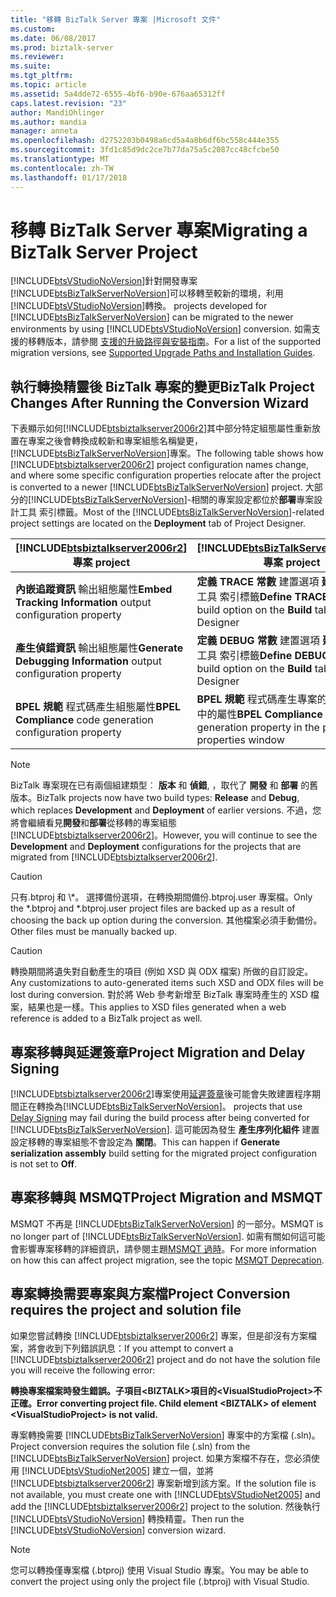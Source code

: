 ```yaml
---
title: "移轉 BizTalk Server 專案 |Microsoft 文件"
ms.custom: 
ms.date: 06/08/2017
ms.prod: biztalk-server
ms.reviewer: 
ms.suite: 
ms.tgt_pltfrm: 
ms.topic: article
ms.assetid: 5a4dde72-6555-4bf6-b90e-676aa65312ff
caps.latest.revision: "23"
author: MandiOhlinger
ms.author: mandia
manager: anneta
ms.openlocfilehash: d2752203b0498a6cd5a4a8b6df6bc558c444e355
ms.sourcegitcommit: 3fd1c85d9dc2ce7b77da75a5c2087cc48cfcbe50
ms.translationtype: MT
ms.contentlocale: zh-TW
ms.lasthandoff: 01/17/2018
---
```

# <a name="migrating-a-biztalk-server-project"></a><span data-ttu-id="45133-102">移轉 BizTalk Server 專案</span><span class="sxs-lookup"><span data-stu-id="45133-102">Migrating a BizTalk Server Project</span></span>
[!INCLUDE[btsVStudioNoVersion](../includes/btsvstudionoversion-md.md)]<span data-ttu-id="45133-103">針對開發專案[!INCLUDE[btsBizTalkServerNoVersion](../includes/btsbiztalkservernoversion-md.md)]可以移轉至較新的環境，利用[!INCLUDE[btsVStudioNoVersion](../includes/btsvstudionoversion-md.md)]轉換。</span><span class="sxs-lookup"><span data-stu-id="45133-103"> projects developed for [!INCLUDE[btsBizTalkServerNoVersion](../includes/btsbiztalkservernoversion-md.md)] can be migrated to the newer environments by using  [!INCLUDE[btsVStudioNoVersion](../includes/btsvstudionoversion-md.md)] conversion.</span></span> <span data-ttu-id="45133-104">如需支援的移轉版本，請參閱 [支援的升級路徑與安裝指南](http://social.technet.microsoft.com/wiki/contents/articles/28554.biztalk-server-supported-upgrade-paths-and-installation-guides.aspx)。</span><span class="sxs-lookup"><span data-stu-id="45133-104">For a list of the supported migration versions, see [Supported Upgrade Paths and Installation Guides](http://social.technet.microsoft.com/wiki/contents/articles/28554.biztalk-server-supported-upgrade-paths-and-installation-guides.aspx).</span></span>  
  
## <a name="biztalk-project-changes-after-running-the-conversion-wizard"></a><span data-ttu-id="45133-105">執行轉換精靈後 BizTalk 專案的變更</span><span class="sxs-lookup"><span data-stu-id="45133-105">BizTalk Project Changes After Running the Conversion Wizard</span></span>  
 <span data-ttu-id="45133-106">下表顯示如何[!INCLUDE[btsbiztalkserver2006r2](../includes/btsbiztalkserver2006r2-md.md)]其中部分特定組態屬性重新放置在專案之後會轉換成較新和專案組態名稱變更，[!INCLUDE[btsBizTalkServerNoVersion](../includes/btsbiztalkservernoversion-md.md)]專案。</span><span class="sxs-lookup"><span data-stu-id="45133-106">The following table shows how [!INCLUDE[btsbiztalkserver2006r2](../includes/btsbiztalkserver2006r2-md.md)] project configuration names change, and where some specific configuration properties relocate after the project is converted to a newer [!INCLUDE[btsBizTalkServerNoVersion](../includes/btsbiztalkservernoversion-md.md)] project.</span></span> <span data-ttu-id="45133-107">大部分的[!INCLUDE[btsBizTalkServerNoVersion](../includes/btsbiztalkservernoversion-md.md)]-相關的專案設定都位於**部署**專案設計工具 索引標籤。</span><span class="sxs-lookup"><span data-stu-id="45133-107">Most of the [!INCLUDE[btsBizTalkServerNoVersion](../includes/btsbiztalkservernoversion-md.md)]-related project settings are located on the **Deployment** tab of Project Designer.</span></span>  
  
|[!INCLUDE[btsbiztalkserver2006r2](../includes/btsbiztalkserver2006r2-md.md)]<span data-ttu-id="45133-108"> 專案</span><span class="sxs-lookup"><span data-stu-id="45133-108"> project</span></span>|[!INCLUDE[btsBizTalkServerNoVersion](../includes/btsbiztalkservernoversion-md.md)]<span data-ttu-id="45133-109"> 專案</span><span class="sxs-lookup"><span data-stu-id="45133-109"> project</span></span>|  
|------------------------------------------------------------------------------------|---------------------------------------------------------------------------------------|  
|<span data-ttu-id="45133-110">**內嵌追蹤資訊** 輸出組態屬性</span><span class="sxs-lookup"><span data-stu-id="45133-110">**Embed Tracking Information** output configuration property</span></span>|<span data-ttu-id="45133-111">**定義 TRACE 常數** 建置選項 **建置** 專案設計工具 索引標籤</span><span class="sxs-lookup"><span data-stu-id="45133-111">**Define TRACE constant** build option on the **Build** tab of Project Designer</span></span>|  
|<span data-ttu-id="45133-112">**產生偵錯資訊** 輸出組態屬性</span><span class="sxs-lookup"><span data-stu-id="45133-112">**Generate Debugging Information** output configuration property</span></span>|<span data-ttu-id="45133-113">**定義 DEBUG 常數** 建置選項 **建置** 專案設計工具 索引標籤</span><span class="sxs-lookup"><span data-stu-id="45133-113">**Define DEBUG constant** build option on the **Build** tab of Project Designer</span></span>|  
|<span data-ttu-id="45133-114">**BPEL 規範** 程式碼產生組態屬性</span><span class="sxs-lookup"><span data-stu-id="45133-114">**BPEL Compliance** code generation configuration property</span></span>|<span data-ttu-id="45133-115">**BPEL 規範** 程式碼產生專案的 [屬性] 視窗中的屬性</span><span class="sxs-lookup"><span data-stu-id="45133-115">**BPEL Compliance** code generation property in the project properties window</span></span>|  
  
> [!NOTE]
>  <span data-ttu-id="45133-116">BizTalk 專案現在已有兩個組建類型︰ **版本** 和 **偵錯**, ，取代了 **開發** 和 **部署** 的舊版本。</span><span class="sxs-lookup"><span data-stu-id="45133-116">BizTalk projects now have two build types: **Release** and **Debug**, which replaces **Development** and **Deployment** of earlier versions.</span></span> <span data-ttu-id="45133-117">不過，您將會繼續看見**開發**和**部署**從移轉的專案組態[!INCLUDE[btsbiztalkserver2006r2](../includes/btsbiztalkserver2006r2-md.md)]。</span><span class="sxs-lookup"><span data-stu-id="45133-117">However, you will continue to see the **Development** and **Deployment** configurations for the projects that are migrated from [!INCLUDE[btsbiztalkserver2006r2](../includes/btsbiztalkserver2006r2-md.md)].</span></span>  
  
> [!CAUTION]
>  <span data-ttu-id="45133-118">只有.btproj 和 \\*。 選擇備份選項，在轉換期間備份.btproj.user 專案檔。</span><span class="sxs-lookup"><span data-stu-id="45133-118">Only the *.btproj and \*.btproj.user project files are backed up as a result of choosing the back up option during the conversion.</span></span> <span data-ttu-id="45133-119">其他檔案必須手動備份。</span><span class="sxs-lookup"><span data-stu-id="45133-119">Other files must be manually backed up.</span></span>  
  
> [!CAUTION]
>  <span data-ttu-id="45133-120">轉換期間將遺失對自動產生的項目 (例如 XSD 與 ODX 檔案) 所做的自訂設定。</span><span class="sxs-lookup"><span data-stu-id="45133-120">Any customizations to auto-generated items such XSD and ODX files will be lost during conversion.</span></span> <span data-ttu-id="45133-121">對於將 Web 參考新增至 BizTalk 專案時產生的 XSD 檔案，結果也是一樣。</span><span class="sxs-lookup"><span data-stu-id="45133-121">This applies to XSD files generated when a web reference is added to a BizTalk project as well.</span></span>  
  
## <a name="project-migration-and-delay-signing"></a><span data-ttu-id="45133-122">專案移轉與延遲簽章</span><span class="sxs-lookup"><span data-stu-id="45133-122">Project Migration and Delay Signing</span></span>  
 [!INCLUDE[btsbiztalkserver2006r2](../includes/btsbiztalkserver2006r2-md.md)]<span data-ttu-id="45133-123">專案使用[延遲簽章](http://go.microsoft.com/fwlink/p/?LinkId=140992)後可能會失敗建置程序期間正在轉換為[!INCLUDE[btsBizTalkServerNoVersion](../includes/btsbiztalkservernoversion-md.md)]。</span><span class="sxs-lookup"><span data-stu-id="45133-123"> projects that use [Delay Signing](http://go.microsoft.com/fwlink/p/?LinkId=140992) may fail during the build process after being converted for [!INCLUDE[btsBizTalkServerNoVersion](../includes/btsbiztalkservernoversion-md.md)].</span></span> <span data-ttu-id="45133-124">這可能因為發生 **產生序列化組件** 建置設定移轉的專案組態不會設定為 **關閉**。</span><span class="sxs-lookup"><span data-stu-id="45133-124">This can happen if **Generate serialization assembly** build setting for the migrated project configuration is not set to **Off**.</span></span>  
  
## <a name="project-migration-and-msmqt"></a><span data-ttu-id="45133-125">專案移轉與 MSMQT</span><span class="sxs-lookup"><span data-stu-id="45133-125">Project Migration and MSMQT</span></span>  
 <span data-ttu-id="45133-126">MSMQT 不再是 [!INCLUDE[btsBizTalkServerNoVersion](../includes/btsbiztalkservernoversion-md.md)] 的一部分。</span><span class="sxs-lookup"><span data-stu-id="45133-126">MSMQT is no longer part of [!INCLUDE[btsBizTalkServerNoVersion](../includes/btsbiztalkservernoversion-md.md)].</span></span> <span data-ttu-id="45133-127">如需有關如何這可能會影響專案移轉的詳細資訊，請參閱主題[MSMQT 過時](../core/msmqt-deprecation.md)。</span><span class="sxs-lookup"><span data-stu-id="45133-127">For more information on how this can affect project migration, see the topic [MSMQT Deprecation](../core/msmqt-deprecation.md).</span></span>  
  
## <a name="project-conversion-requires-the-project-and-solution-file"></a><span data-ttu-id="45133-128">專案轉換需要專案與方案檔</span><span class="sxs-lookup"><span data-stu-id="45133-128">Project Conversion requires the project and solution file</span></span>  
 <span data-ttu-id="45133-129">如果您嘗試轉換 [!INCLUDE[btsbiztalkserver2006r2](../includes/btsbiztalkserver2006r2-md.md)] 專案，但是卻沒有方案檔案，將會收到下列錯誤訊息：</span><span class="sxs-lookup"><span data-stu-id="45133-129">If you attempt to convert a [!INCLUDE[btsbiztalkserver2006r2](../includes/btsbiztalkserver2006r2-md.md)] project and do not have the solution file you will receive the following error:</span></span>  
  
 <span data-ttu-id="45133-130">**轉換專案檔案時發生錯誤。子項目\<BIZTALK\>項目的\<VisualStudioProject\>不正確。**</span><span class="sxs-lookup"><span data-stu-id="45133-130">**Error converting project file. Child element \<BIZTALK\> of element \<VisualStudioProject\> is not valid.**</span></span>  
  
 <span data-ttu-id="45133-131">專案轉換需要 [!INCLUDE[btsBizTalkServerNoVersion](../includes/btsbiztalkservernoversion-md.md)] 專案中的方案檔 (.sln)。</span><span class="sxs-lookup"><span data-stu-id="45133-131">Project conversion requires the solution file (.sln) from the [!INCLUDE[btsBizTalkServerNoVersion](../includes/btsbiztalkservernoversion-md.md)] project.</span></span> <span data-ttu-id="45133-132">如果方案檔不存在，您必須使用 [!INCLUDE[btsVStudioNet2005](../includes/btsvstudionet2005-md.md)] 建立一個，並將 [!INCLUDE[btsbiztalkserver2006r2](../includes/btsbiztalkserver2006r2-md.md)] 專案新增到該方案。</span><span class="sxs-lookup"><span data-stu-id="45133-132">If the solution file is not available, you must create one with [!INCLUDE[btsVStudioNet2005](../includes/btsvstudionet2005-md.md)] and add the [!INCLUDE[btsbiztalkserver2006r2](../includes/btsbiztalkserver2006r2-md.md)] project to the solution.</span></span> <span data-ttu-id="45133-133">然後執行 [!INCLUDE[btsVStudioNoVersion](../includes/btsvstudionoversion-md.md)] 轉換精靈。</span><span class="sxs-lookup"><span data-stu-id="45133-133">Then run the [!INCLUDE[btsVStudioNoVersion](../includes/btsvstudionoversion-md.md)] conversion wizard.</span></span>  
  
> [!NOTE]
>  <span data-ttu-id="45133-134">您可以轉換僅專案檔 (.btproj) 使用 Visual Studio 專案。</span><span class="sxs-lookup"><span data-stu-id="45133-134">You may be able to convert the project using only the project file (.btproj) with Visual Studio.</span></span>